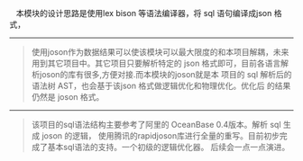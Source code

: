     本模块的设计思路是使用lex bison 等语法编译器，将 sql 语句编译成json 格式，
* * *
>   使用joson作为数据结果可以使该模块可以最大限度的和本项目解耦，未来用到其它项目中。其它项目只要解析特定的
json 格式即可，目前各语言解析joson的库有很多,方便对接.而本模块的joson就是本
项目的 sql 解析后的语法树 AST，也会基于该json 格式做逻辑优化和物理优化。优化后
的结果仍然是 joson 格式。
* * *
 >  该项目的sql语法结构主要参考了阿里的 OceanBase 0.4版本。解析 sql 生成 joson 的逻辑，
使用腾讯的rapidjoson库进行全量的重写。目前初步完成了基本sql语法的支持。一个初级的逻辑优化器。
后续会一点一点演进。
